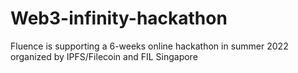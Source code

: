 # Web3-infinity-hackathon
Fluence is supporting a 6-weeks online hackathon in summer 2022 organized by IPFS/Filecoin and FIL Singapore
